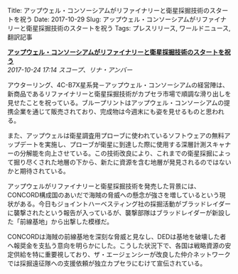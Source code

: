 Title: アップウェル・コンソーシアムがリファイナリーと衛星採掘技術のスタートを祝う
Date: 2017-10-29
Slug: アップウェル・コンソーシアムがリファイナリーと衛星採掘技術のスタートを祝う
Tags: プレスリリース, ワールドニュース, 翻訳記事

<p class="lead"><strong><a href="https://community.eveonline.com/news/news-channels/world-news/upwell-consortium-celebrates-refinery-and-moon-drilling-tech-launch/">アップウェル・コンソーシアムがリファイナリーと衛星採掘技術のスタートを祝う</a></strong><br/>
<em>2017-10-24 17:14 スコープ、リナ・アンバー</em></p>
<p>アウターリング、4C-B7X星系発－アップウェル・コンソーシアムの経営陣は、新商品であるリファイナリーと衛星採掘技術がカプセラ市場で順調な滑り出しを見せたことを祝っている。ブループリントはアップウェル・コンソーシアムの提携企業を通じて販売されており、完成物は今週末にも姿を見せるものと思われる。</p>
<p>また、アップウェルは衛星調査用プローブに使われているソフトウェアの無料アップデートを実施し、プローブが衛星に到達した際に使用する深層計測スキャナーの分解能を向上させている。この技術改良により、これまでの衛星採掘によって掘り尽くされた地層の下から、新たに資源を含む地層が発見されるのではないかと期待されている。</p>
<p>アップウェルがリファイナリーと衛星採掘技術を発売した背景には、CONCORD構成国のあいだで海賊の脅威への懸念が強さを増しているという現状がある。今日もジョイントハーベスティング社の採掘活動がブラッドレイダーに襲撃されたという報告が入っているが、襲撃部隊はブラッドレイダーが新設した「前線基地」から出撃した模様だ。</p>
<p>CONCORDは海賊の前線基地を深刻な脅威と見なし、DEDは基地を破壊した者へ報奨金を支払う意向を明らかにした。こうした状況下で、各国は戦略資源の安定供給を特に重要視しており、ザ・エージェンシーが改良した仲介ネットワークでは採掘遠征隊への支援依頼が独立カプセラにむけて宣伝されている。</p>

